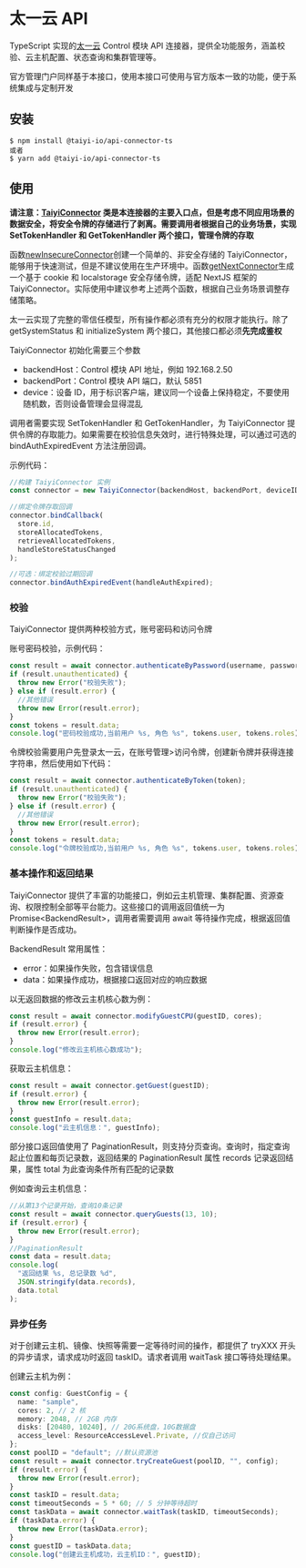 # 太一云 API

TypeScript 实现的[太一云](https://www.taiyi.io/) Control 模块 API 连接器，提供全功能服务，涵盖校验、云主机配置、状态查询和集群管理等。

官方管理门户同样基于本接口，使用本接口可使用与官方版本一致的功能，便于系统集成与定制开发

## 安装

```
$ npm install @taiyi-io/api-connector-ts
或者
$ yarn add @taiyi-io/api-connector-ts
```

## 使用

**请注意：[TaiyiConnector](./classes/TaiyiConnector) 类是本连接器的主要入口点，但是考虑不同应用场景的数据安全，将安全令牌的存储进行了剥离。需要调用者根据自己的业务场景，实现 SetTokenHandler 和 GetTokenHandler 两个接口，管理令牌的存取**

函数[newInsecureConnector](./functions/newInsecureConnector)创建一个简单的、非安全存储的 TaiyiConnector，能够用于快速测试，但是不建议使用在生产环境中。函数[getNextConnector](./functions/getNextConnector)生成一个基于 cookie 和 localstorage 安全存储令牌，适配 NextJS 框架的 TaiyiConnector。实际使用中建议参考上述两个函数，根据自己业务场景调整存储策略。

太一云实现了完整的零信任模型，所有操作都必须有充分的权限才能执行。除了 getSystemStatus 和 initializeSystem 两个接口，其他接口都必须**先完成鉴权**

TaiyiConnector 初始化需要三个参数

- backendHost：Control 模块 API 地址，例如 192.168.2.50
- backendPort：Control 模块 API 端口，默认 5851
- device：设备 ID，用于标识客户端，建议同一个设备上保持稳定，不要使用随机数，否则设备管理会显得混乱

调用者需要实现 SetTokenHandler 和 GetTokenHandler，为 TaiyiConnector 提供令牌的存取能力。如果需要在校验信息失效时，进行特殊处理，可以通过可选的 bindAuthExpiredEvent 方法注册回调。

示例代码：

```ts
//构建 TaiyiConnector 实例
const connector = new TaiyiConnector(backendHost, backendPort, deviceID);

//绑定令牌存取回调
connector.bindCallback(
  store.id,
  storeAllocatedTokens,
  retrieveAllocatedTokens,
  handleStoreStatusChanged
);

//可选：绑定校验过期回调
connector.bindAuthExpiredEvent(handleAuthExpired);
```

### 校验

TaiyiConnector 提供两种校验方式，账号密码和访问令牌

账号密码校验，示例代码：

```ts
const result = await connector.authenticateByPassword(username, password);
if (result.unauthenticated) {
  throw new Error("校验失败");
} else if (result.error) {
  //其他错误
  throw new Error(result.error);
}
const tokens = result.data;
console.log("密码校验成功,当前用户 %s, 角色 %s", tokens.user, tokens.roles);
```

令牌校验需要用户先登录太一云，在账号管理>访问令牌，创建新令牌并获得连接字符串，然后使用如下代码：

```ts
const result = await connector.authenticateByToken(token);
if (result.unauthenticated) {
  throw new Error("校验失败");
} else if (result.error) {
  //其他错误
  throw new Error(result.error);
}
const tokens = result.data;
console.log("令牌校验成功,当前用户 %s, 角色 %s", tokens.user, tokens.roles);
```

### 基本操作和返回结果

TaiyiConnector 提供了丰富的功能接口，例如云主机管理、集群配置、资源查询、权限控制全部等平台能力。这些接口的调用返回值统一为 Promise\<BackendResult\>，调用者需要调用 await 等待操作完成，根据返回值判断操作是否成功。

BackendResult 常用属性：

- error：如果操作失败，包含错误信息
- data：如果操作成功，根据接口返回对应的响应数据

以无返回数据的修改云主机核心数为例：

```ts
const result = await connector.modifyGuestCPU(guestID, cores);
if (result.error) {
  throw new Error(result.error);
}
console.log("修改云主机核心数成功");
```

获取云主机信息：

```ts
const result = await connector.getGuest(guestID);
if (result.error) {
  throw new Error(result.error);
}
const guestInfo = result.data;
console.log("云主机信息：", guestInfo);
```

部分接口返回值使用了 PaginationResult，则支持分页查询。查询时，指定查询起止位置和每页记录数，返回结果的 PaginationResult 属性 records 记录返回结果，属性 total 为此查询条件所有匹配的记录数

例如查询云主机信息：

```ts
//从第13个记录开始，查询10条记录
const result = await connector.queryGuests(13, 10);
if (result.error) {
  throw new Error(result.error);
}
//PaginationResult
const data = result.data;
console.log(
  "返回结果 %s, 总记录数 %d",
  JSON.stringify(data.records),
  data.total
);
```

### 异步任务

对于创建云主机、镜像、快照等需要一定等待时间的操作，都提供了 tryXXX 开头的异步请求，请求成功时返回 taskID。请求者调用 waitTask 接口等待处理结果。

创建云主机为例：

```ts
const config: GuestConfig = {
  name: "sample",
  cores: 2, // 2 核
  memory: 2048, // 2GB 内存
  disks: [20480, 10240], // 20G系统盘，10G数据盘
  access_level: ResourceAccessLevel.Private, //仅自己访问
};
const poolID = "default"; //默认资源池
const result = await connector.tryCreateGuest(poolID, "", config);
if (result.error) {
  throw new Error(result.error);
}
const taskID = result.data;
const timeoutSeconds = 5 * 60; // 5 分钟等待超时
const taskData = await connector.waitTask(taskID, timeoutSeconds);
if (taskData.error) {
  throw new Error(taskData.error);
}
const guestID = taskData.data;
console.log("创建云主机成功，云主机ID：", guestID);
```
